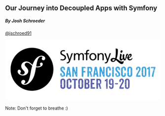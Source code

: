 ## Our Journey into Decoupled Apps with Symfony

##### By Josh Schroeder

[@jschroed91](https://twitter.com/jschroed91)

<img src="/public/sflive_sf2017_transparent.png" class="logo-sflive" alt="SymfonyLive San Francisco 2017" />

Note:
Don't forget to breathe :)
